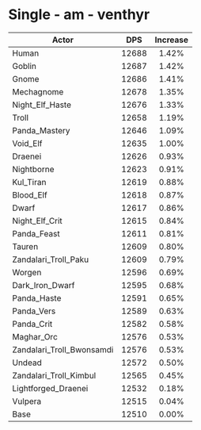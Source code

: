 # Single - am - venthyr
| Actor | DPS | Increase |
|---|:---:|:---:|
|Human|12688|1.42%|
|Goblin|12687|1.42%|
|Gnome|12686|1.41%|
|Mechagnome|12678|1.35%|
|Night_Elf_Haste|12676|1.33%|
|Troll|12658|1.19%|
|Panda_Mastery|12646|1.09%|
|Void_Elf|12635|1.00%|
|Draenei|12626|0.93%|
|Nightborne|12623|0.91%|
|Kul_Tiran|12619|0.88%|
|Blood_Elf|12618|0.87%|
|Dwarf|12617|0.86%|
|Night_Elf_Crit|12615|0.84%|
|Panda_Feast|12611|0.81%|
|Tauren|12609|0.80%|
|Zandalari_Troll_Paku|12609|0.79%|
|Worgen|12596|0.69%|
|Dark_Iron_Dwarf|12595|0.68%|
|Panda_Haste|12591|0.65%|
|Panda_Vers|12589|0.63%|
|Panda_Crit|12582|0.58%|
|Maghar_Orc|12576|0.53%|
|Zandalari_Troll_Bwonsamdi|12576|0.53%|
|Undead|12572|0.50%|
|Zandalari_Troll_Kimbul|12565|0.45%|
|Lightforged_Draenei|12532|0.18%|
|Vulpera|12515|0.04%|
|Base|12510|0.00%|
